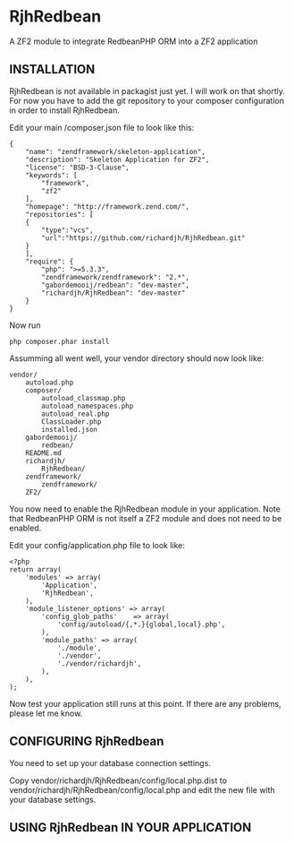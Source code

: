 RjhRedbean
==========

A ZF2 module to integrate RedbeanPHP ORM into a ZF2 application

INSTALLATION
------------

RjhRedbean is not available in packagist just yet. I will work on that shortly. 
For now you have to add the git repository to your composer configuration in order to install RjhRedbean.

Edit your main /composer.json file to look like this:

	{
		"name": "zendframework/skeleton-application",
		"description": "Skeleton Application for ZF2",
		"license": "BSD-3-Clause",
		"keywords": [
			"framework",
			"zf2"
		],
		"homepage": "http://framework.zend.com/",
		"repositories": [
		{
			"type":"vcs",
			"url":"https://github.com/richardjh/RjhRedbean.git"
		}
		],
		"require": {
			"php": ">=5.3.3",
			"zendframework/zendframework": "2.*",
			"gabordemooij/redbean": "dev-master",
			"richardjh/RjhRedbean": "dev-master"
		}
	}


Now run 

	php composer.phar install

Assumming all went well, your vendor directory should now look like:

	vendor/
		autoload.php
		composer/
			autoload_classmap.php
			autoload_namespaces.php
			autoload_real.php
			ClassLoader.php
			installed.json
		gabordemooij/
			redbean/
		README.md
		richardjh/
			RjhRedbean/
		zendframework/
			zendframework/
		ZF2/

You now need to enable the RjhRedbean module in your application. Note that RedbeanPHP ORM is not itself a ZF2 module and does not need to be enabled.

Edit your config/application.php file to look like:

	<?php
	return array(
		'modules' => array(
			'Application',
			'RjhRedbean',
		),
		'module_listener_options' => array(
			'config_glob_paths'    => array(
				'config/autoload/{,*.}{global,local}.php',
			),
			'module_paths' => array(
				'./module',
				'./vendor',
				'./vendor/richardjh',
			),
		),
	); 

Now test your application still runs at this point. If there are any problems, please let me know.

CONFIGURING RjhRedbean
----------------------

You need to set up your database connection settings. 

Copy 
	vendor/richardjh/RjhRedbean/config/local.php.dist 
to 
	vendor/richardjh/RjhRedbean/config/local.php 
and edit the new file with your database settings.

USING RjhRedbean IN YOUR APPLICATION
------------------------------------



